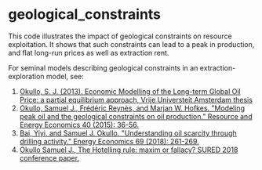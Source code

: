 # geological_constraints
This code illustrates the impact of geological constraints on resource exploitation. It shows that such constraints can lead to a peak in production, and flat long-run prices as well as extraction rent.

For seminal models describing geological constraints in an extraction-exploration model, see:
1. [Okullo, S. J. (2013). Economic Modelling of the Long-term Global Oil Price: a partial equilibrium approach, Vrije Universteit Amsterdam thesis](https://research.vu.nl/en/publications/economic-modelling-of-the-long-term-global-oil-price-a-partial-eq)
2. [Okullo, Samuel J., Frédéric Reynès, and Marjan W. Hofkes. "Modeling peak oil and the geological constraints on oil production." Resource and Energy Economics 40 (2015): 36-56.](https://www.sciencedirect.com/science/article/abs/pii/S0928765515000123)
3. [Bai, Yiyi, and Samuel J. Okullo. "Understanding oil scarcity through drilling activity." Energy Economics 69 (2018): 261-269.](https://www.sciencedirect.com/science/article/pii/S0140988317304218)
4. [Okullo Samuel J., The Hotelling rule: maxim or fallacy? SURED 2018 conference paper.](https://ethz.ch/content/dam/ethz/special-interest/mtec/cer-eth/resource-econ-dam/documents/research/sured/sured-2018/36-Okullo-The_Hotelling_rule__maxim_or.pdf)


